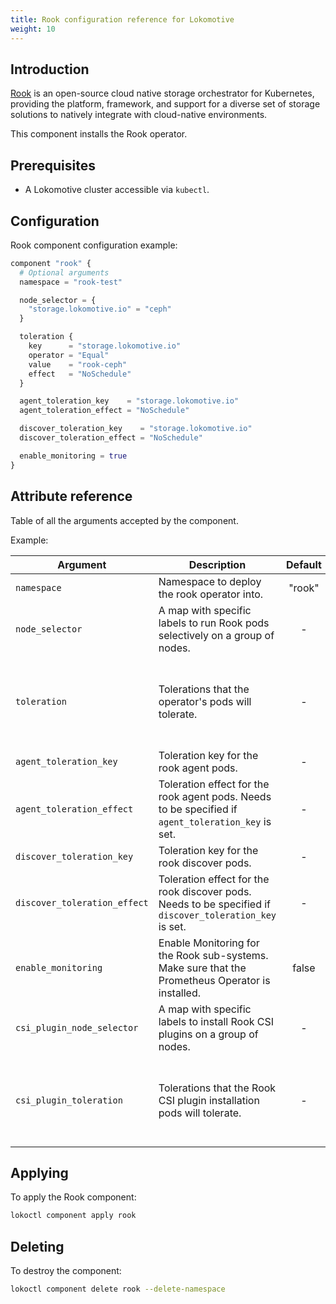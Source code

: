 ```yaml
---
title: Rook configuration reference for Lokomotive
weight: 10
---
```


## Introduction

[Rook](https://rook.io/docs/rook/v1.2/) is an open-source cloud native storage orchestrator for
Kubernetes, providing the platform, framework, and support for a diverse set of storage solutions to
natively integrate with cloud-native environments.

This component installs the Rook operator.

## Prerequisites

* A Lokomotive cluster accessible via `kubectl`.

## Configuration

Rook component configuration example:

```tf
component "rook" {
  # Optional arguments
  namespace = "rook-test"

  node_selector = {
    "storage.lokomotive.io" = "ceph"
  }

  toleration {
    key      = "storage.lokomotive.io"
    operator = "Equal"
    value    = "rook-ceph"
    effect   = "NoSchedule"
  }

  agent_toleration_key    = "storage.lokomotive.io"
  agent_toleration_effect = "NoSchedule"

  discover_toleration_key    = "storage.lokomotive.io"
  discover_toleration_effect = "NoSchedule"

  enable_monitoring = true
}
```

## Attribute reference

Table of all the arguments accepted by the component.

Example:

| Argument                     | Description                                                                                              | Default | Type                                                                                                           | Required |
|------------------------------|----------------------------------------------------------------------------------------------------------|:-------:|:---------------------------------------------------------------------------------------------------------------|:--------:|
| `namespace`                  | Namespace to deploy the rook operator into.                                                              | "rook"  | string                                                                                                         |  false   |
| `node_selector`              | A map with specific labels to run Rook pods selectively on a group of nodes.                             |    -    | map(string)                                                                                                    |  false   |
| `toleration`                 | Tolerations that the operator's pods will tolerate.                                                      |    -    | list(object({key = string, effect = string, operator = string, value = string, toleration_seconds = string })) |  false   |
| `agent_toleration_key`       | Toleration key for the rook agent pods.                                                                  |    -    | string                                                                                                         |  false   |
| `agent_toleration_effect`    | Toleration effect for the rook agent pods. Needs to be specified if `agent_toleration_key` is set.       |    -    | string                                                                                                         |  false   |
| `discover_toleration_key`    | Toleration key for the rook discover pods.                                                               |    -    | string                                                                                                         |  false   |
| `discover_toleration_effect` | Toleration effect for the rook discover pods. Needs to be specified if `discover_toleration_key` is set. |    -    | string                                                                                                         |  false   |
| `enable_monitoring`          | Enable Monitoring for the Rook sub-systems. Make sure that the Prometheus Operator is installed.         |  false  | bool                                                                                                           |  false   |
| `csi_plugin_node_selector`   | A map with specific labels to install Rook CSI plugins on a group of nodes.                              |    -    | map(string)                                                                                                    |  false   |
| `csi_plugin_toleration`      | Tolerations that the Rook CSI plugin installation pods will tolerate.                                    |    -    | list(object({key = string, effect = string, operator = string, value = string, toleration_seconds = string })) |  false   |


## Applying

To apply the Rook component:

```bash
lokoctl component apply rook
```
## Deleting

To destroy the component:

```bash
lokoctl component delete rook --delete-namespace
```

